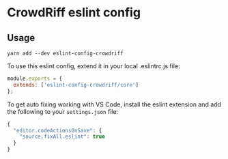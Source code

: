 # CrowdRiff eslint config

## Usage

```
yarn add --dev eslint-config-crowdriff
```

To use this eslint config, extend it in your local .eslintrc.js file:

```js
module.exports = {
  extends: ['eslint-config-crowdriff/core']
};
```

To get auto fixing working with VS Code, install the eslint extension and add
the following to your `settings.json` file:

```js
{
  "editor.codeActionsOnSave": {
    "source.fixAll.eslint": true
  }
}
```
